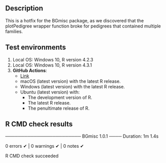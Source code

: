 Description
-----------------------------------------------
This is a hotfix for the BGmisc package, as we discovered that the plotPedigree wrapper function broke for pedigrees that contained multiple families.

Test environments
-----------------------------------------------
1. Local OS: Windows 10, R version 4.2.3 
2. Local OS: Windows 10, R version 4.3.1 
3. **GitHub Actions**:  
    - [Link](https://github.com/R-Computing-Lab/BGmisc/actions/runs/6240228122)
    - macOS (latest version) with the latest R release.
    - Windows (latest version) with the latest R release.
    - Ubuntu (latest version) with:
        - The development version of R.
        - The latest R release.
        - The penultimate release of R.

## R CMD check results

──────────────────────── BGmisc 1.0.1 ────
Duration: 1m 1.4s

0 errors ✔ | 0 warnings ✔ | 0 notes ✔

R CMD check succeeded
